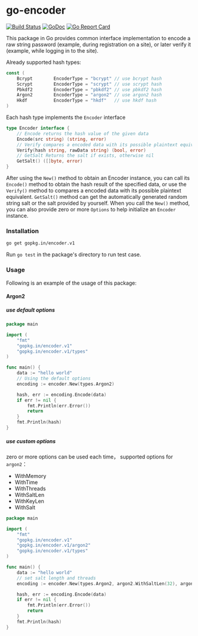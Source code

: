 # go-encoder
[![Build Status](https://api.travis-ci.org/go-encoder/encoder.svg?branch=master)](https://travis-ci.org/go-encoder/encoder)
[![GoDoc](https://godoc.org/github.com/go-encoder/encoder?status.svg)](https://pkg.go.dev/github.com/go-encoder/encoder)
[![Go Report Card](https://goreportcard.com/badge/github.com/go-encoder/encoder)](https://goreportcard.com/report/github.com/go-encoder/encoder)

This package in Go provides common interface implementation to encode a raw string password (example, during registration on a site), or later verify it (example, while logging in to the site).

Already supported hash types:
```go
const (
    Bcrypt        EncoderType = "bcrypt" // use bcrypt hash
    Scrypt        EncoderType = "scrypt" // use scrypt hash
    Pbkdf2        EncoderType = "pbkdf2" // use pbkdf2 hash
    Argon2        EncoderType = "argon2" // use argon2 hash
    Hkdf          EncoderType = "hkdf"   // use hkdf hash
)
```

Each hash type implements the `Encoder` interface
```go
type Encoder interface {
	// Encode returns the hash value of the given data
	Encode(src string) (string, error)
	// Verify compares a encoded data with its possible plaintext equivalent
	Verify(hash string, rawData string) (bool, error)
	// GetSalt Returns the salt if exists, otherwise nil
	GetSalt() ([]byte, error)
}
```

After using the `New()` method to obtain an Encoder instance, you can call its `Encode()` method to obtain the hash result of the specified data, 
or use the `Verify()` method to compares a encoded data with its possible plaintext equivalent.
`GetSalt()` method can get the automatically generated random string salt or the salt provided by yourself.
When you call the `New()` method, you can also provide zero or more `Options` to help initialize an `Encoder` instance.

### Installation

```bash
go get gopkg.in/encoder.v1
```

Run `go test` in the package's directory to run test case.

### Usage

Following is an example of the usage of this package:

#### Argon2
##### use default options
```go
package main

import (
	"fmt"
	"gopkg.in/encoder.v1"
	"gopkg.in/encoder.v1/types"
)

func main() {
	data := "hello world"
	// Using the default options
	encoding := encoder.New(types.Argon2)

	hash, err := encoding.Encode(data)
	if err != nil {
		fmt.Println(err.Error())
		return
	}
	fmt.Println(hash)
}
```
##### use custom options
zero or more options can be used each time， supported options for `argon2`：
* WithMemory
* WithTime
* WithThreads
* WithSaltLen
* WithKeyLen
* WithSalt

```go
package main

import (
	"fmt"
	"gopkg.in/encoder.v1"
	"gopkg.in/encoder.v1/argon2"
	"gopkg.in/encoder.v1/types"
)

func main() {
	data := "hello world"
	// set salt length and threads
	encoding := encoder.New(types.Argon2, argon2.WithSaltLen(32), argon2.WithThreads(8))

	hash, err := encoding.Encode(data)
	if err != nil {
		fmt.Println(err.Error())
		return
	}
	fmt.Println(hash)
}
```
